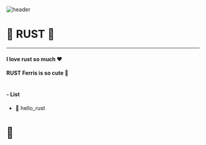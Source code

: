 ![header](https://capsule-render.vercel.app/api?type=waving&color=C4302B&height=300&section=header&text=Rust&fontSize=90&animation=fadeIn&fontColor=FFFFFF)
# 🦀 RUST 🦀
---
#### I love rust so much ❤️
#### RUST Ferris is so cute 🦀
####    
#   
#### - List
- 🙌 hello_rust 
# 🦀
